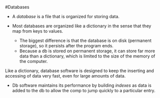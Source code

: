 #Databases 
- A *database* is a file that is organized for storing data.  

- Most databases are organized like a dictionary in the sense that they map from keys to values.
	- The biggest difference is that the database is on disk (permanent storage), so it persists after the program ends.
	- Because a db is stored on permanent storage, it can store far more data than a dictionary, which is limited to the size of the memory of the computer.

Like a dictionary, database software is designed to keep the inserting and accessing of data very fast, even for large amounts of data.
- Db software maintains its performance by building *indexes* as data is added to the db to allow the comp to jump quickly to a particular entry.